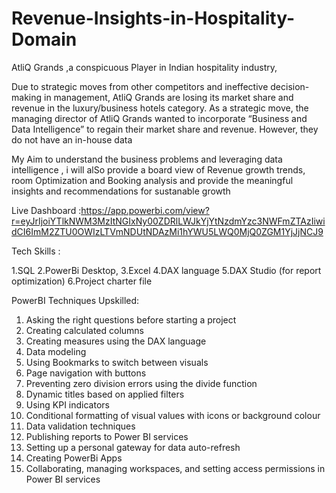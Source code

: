 # Revenue-Insights-in-Hospitality-Domain

AtliQ Grands ,a conspicuous Player in Indian hospitality industry,

Due to strategic moves from other competitors and ineffective decision-making in management, AtliQ Grands are losing its market share and revenue in the luxury/business hotels category.
 As a strategic move, the managing director of AtliQ Grands wanted to incorporate “Business and Data Intelligence” to regain their market share and revenue. However, they do not have an in-house data
 
My Aim to understand the  business problems and leveraging data intelligence , i will  alSo provide a board view of Revenue growth trends, room  Optimization and Booking analysis and provide the meaningful insights and recommendations for sustanable growth 

Live Dashboard :https://app.powerbi.com/view?r=eyJrIjoiYTlkNWM3MzItNGIxNy00ZDRlLWJkYjYtNzdmYzc3NWFmZTAzIiwidCI6ImM2ZTU0OWIzLTVmNDUtNDAzMi1hYWU5LWQ0MjQ0ZGM1YjJjNCJ9

Tech Skills :

1.SQL
2.PowerBi Desktop,
3.Excel
4.DAX language
5.DAX Studio (for report optimization)
6.Project charter file

PowerBI Techniques Upskilled:

1. Asking the right questions before starting a project
2. Creating calculated columns
3. Creating measures using the DAX language
4. Data modeling
5. Using Bookmarks to switch between visuals
6. Page navigation with buttons
7. Preventing zero division errors using the divide function
8. Dynamic titles based on applied filters
9. Using KPI indicators
10. Conditional formatting of visual values with icons or background colour
11. Data validation techniques
12. Publishing reports to Power BI services
13. Setting up a personal gateway for data auto-refresh
14. Creating PowerBi Apps
15. Collaborating, managing workspaces, and setting access permissions in Power BI services

